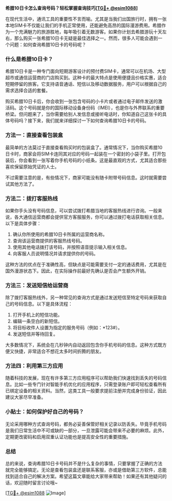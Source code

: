 **希腊10日卡怎么查询号码？轻松掌握查询技巧[[TG💪+ @esim1088](https://t.me/s/esim1088)]**

在现代生活中，通讯工具的重要性不言而喻。尤其是当我们出国旅行时，拥有一张本地SIM卡不仅能让我们的手机正常使用，还能避免高昂的国际漫游费用。希腊作为一个充满魅力的旅游胜地，每年吸引着无数游客。如果你计划去希腊游玩十天左右，那么购买一张希腊10日卡无疑是最佳选择之一。然而，很多人可能会遇到一个问题：如何查询希腊10日卡的号码呢？

### 什么是希腊10日卡？

希腊10日卡是一种专门面向短期游客设计的预付费SIM卡，通常可以在机场、大型超市或通信运营商的门店购买到。这种卡的最大特点是使用便捷且价格实惠，适合短期停留的旅客。它支持语音通话、短信以及移动数据服务，用户可以根据自己的需求选择合适的套餐。

购买希腊10日卡后，你会收到一张包含号码的小卡片或者通过电子邮件发送的激活码。这个号码就是你的国际移动设备身份码（IMEI），也是你与外界联系的重要桥梁。但问题来了，当你需要给别人发信息或接听电话时，你知道自己这张卡的具体号码吗？接下来，我们就来详细探讨一下如何查询希腊10日卡的号码。

### 方法一：直接查看包装盒

最简单的方法莫过于直接查看购买时的包装盒了。通常情况下，当你购买希腊10日卡时，商家会将SIM卡连同其对应的号码一起装在一个密封的小袋子里。打开包装后，你会看到一张写着你手机号码的小纸条。这是最直观的方式，尤其适合那些喜欢保留原始凭证的人士。

不过需要注意的是，有些情况下，商家可能没有随卡附带号码信息。这时就需要尝试其他方法了。

### 方法二：拨打客服热线

如果你手头没有号码信息，可以尝试拨打希腊当地的客服热线进行咨询。一般来说，各大通信运营商都会提供官方客服服务，你可以通过拨打电话获取相关信息。以下是具体步骤：

1. 确认你所使用的希腊10日卡所属的运营商名称。
2. 查询该运营商提供的客服热线号码。
3. 使用其他电话拨打该号码，并按照语音提示输入相关信息。
4. 向客服人员说明情况并请求提供你的号码。

这种方法的优点在于准确性高，但缺点是可能需要支付一定的通话费用，尤其是在国外漫游状态下。因此，在实际操作前最好先确认是否会产生额外开销。

### 方法三：发送短信给运营商

除了拨打客服热线外，另一种常见的查询方式是通过发送短信至特定号码来获取自己的号码信息。以下是具体流程：

1. 打开手机上的短信功能。
2. 编辑一条空白的新短信。
3. 将目标收件人设置为指定的服务号码（例如：*123#）。
4. 发送短信并等待回复。

大多数情况下，系统会在几秒钟内自动返回包含你手机号码的信息。这种方式既方便又快捷，非常适合不想花太多时间折腾的朋友。

### 方法四：利用第三方应用

随着科技的发展，现在有许多第三方应用程序可以帮助我们快速找到丢失的号码信息。比如一些专门针对智能手机优化的应用程序，只需登录账户即可轻松查看所有已绑定设备的相关资料。当然，这类工具一般要求提前注册并完成身份验证，因此建议大家尽早准备。

### 小贴士：如何保护好自己的号码？

无论采用哪种方式查询号码，都务必妥善保管好相关记录以防丢失。毕竟手机号码是我们日常生活中不可或缺的一部分，一旦泄露可能会带来不必要的麻烦。此外，定期更改密码和启用双重认证功能也是提高安全性的重要措施。

### 总结

总的来说，查询希腊10日卡号码并不是什么复杂的事情，只要掌握了正确的方法就完全能够搞定。无论是查看包装盒还是联系客服，亦或是借助第三方软件，总能找到适合自己的解决方案。希望这篇文章能给大家带来帮助！如果还有其他疑问的话，欢迎随时留言讨论哦~

[[TG💪+ @esim1088](https://t.me/s/esim1088) ![Image](https://i.postimg.cc/4NQfJmqS/Snipaste-2025-05-13-00-14-12.png)]